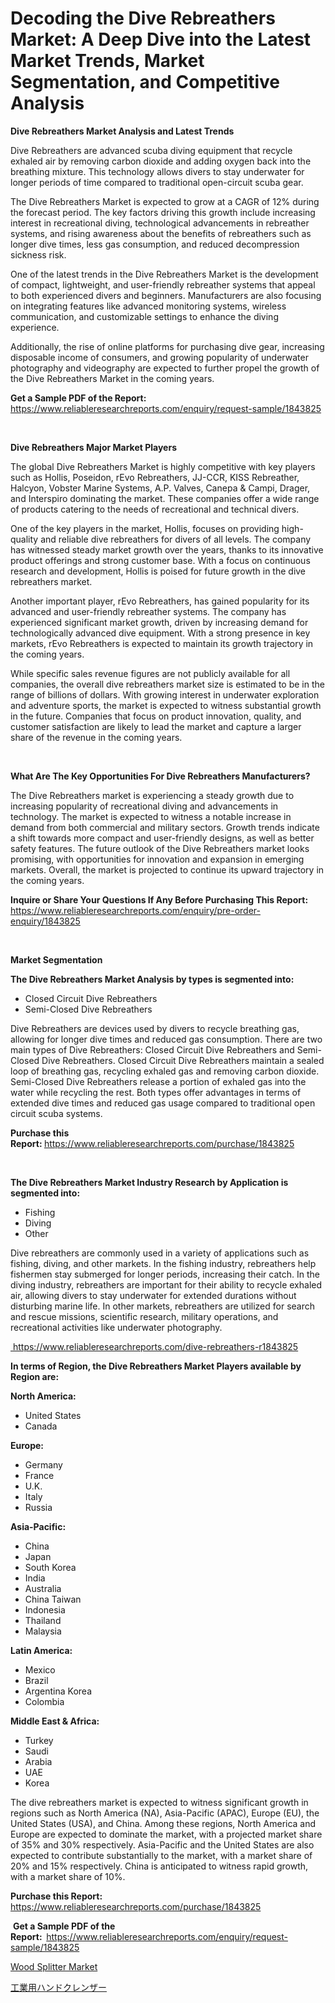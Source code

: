 <p><h1>Decoding the Dive Rebreathers Market: A Deep Dive into the Latest Market Trends, Market Segmentation, and Competitive Analysis</h1></p><p><strong>Dive Rebreathers Market Analysis and Latest Trends</strong></p>
<p><p>Dive Rebreathers are advanced scuba diving equipment that recycle exhaled air by removing carbon dioxide and adding oxygen back into the breathing mixture. This technology allows divers to stay underwater for longer periods of time compared to traditional open-circuit scuba gear.</p><p>The Dive Rebreathers Market is expected to grow at a CAGR of 12% during the forecast period. The key factors driving this growth include increasing interest in recreational diving, technological advancements in rebreather systems, and rising awareness about the benefits of rebreathers such as longer dive times, less gas consumption, and reduced decompression sickness risk.</p><p>One of the latest trends in the Dive Rebreathers Market is the development of compact, lightweight, and user-friendly rebreather systems that appeal to both experienced divers and beginners. Manufacturers are also focusing on integrating features like advanced monitoring systems, wireless communication, and customizable settings to enhance the diving experience.</p><p>Additionally, the rise of online platforms for purchasing dive gear, increasing disposable income of consumers, and growing popularity of underwater photography and videography are expected to further propel the growth of the Dive Rebreathers Market in the coming years.</p></p>
<p><strong>Get a Sample PDF of the Report:&nbsp;</strong> <a href="https://www.reliableresearchreports.com/enquiry/request-sample/1843825">https://www.reliableresearchreports.com/enquiry/request-sample/1843825</a></p>
<p>&nbsp;</p>
<p><strong>Dive Rebreathers Major Market Players</strong></p>
<p><p>The global Dive Rebreathers Market is highly competitive with key players such as Hollis, Poseidon, rEvo Rebreathers, JJ-CCR, KISS Rebreather, Halcyon, Vobster Marine Systems, A.P. Valves, Canepa & Campi, Drager, and Interspiro dominating the market. These companies offer a wide range of products catering to the needs of recreational and technical divers.</p><p>One of the key players in the market, Hollis, focuses on providing high-quality and reliable dive rebreathers for divers of all levels. The company has witnessed steady market growth over the years, thanks to its innovative product offerings and strong customer base. With a focus on continuous research and development, Hollis is poised for future growth in the dive rebreathers market.</p><p>Another important player, rEvo Rebreathers, has gained popularity for its advanced and user-friendly rebreather systems. The company has experienced significant market growth, driven by increasing demand for technologically advanced dive equipment. With a strong presence in key markets, rEvo Rebreathers is expected to maintain its growth trajectory in the coming years.</p><p>While specific sales revenue figures are not publicly available for all companies, the overall dive rebreathers market size is estimated to be in the range of billions of dollars. With growing interest in underwater exploration and adventure sports, the market is expected to witness substantial growth in the future. Companies that focus on product innovation, quality, and customer satisfaction are likely to lead the market and capture a larger share of the revenue in the coming years.</p></p>
<p>&nbsp;</p>
<p><strong>What Are The Key Opportunities For Dive Rebreathers Manufacturers?</strong></p>
<p><p>The Dive Rebreathers market is experiencing a steady growth due to increasing popularity of recreational diving and advancements in technology. The market is expected to witness a notable increase in demand from both commercial and military sectors. Growth trends indicate a shift towards more compact and user-friendly designs, as well as better safety features. The future outlook of the Dive Rebreathers market looks promising, with opportunities for innovation and expansion in emerging markets. Overall, the market is projected to continue its upward trajectory in the coming years.</p></p>
<p><strong>Inquire or Share Your Questions If Any Before Purchasing This Report:</strong> <a href="https://www.reliableresearchreports.com/enquiry/pre-order-enquiry/1843825">https://www.reliableresearchreports.com/enquiry/pre-order-enquiry/1843825</a></p>
<p>&nbsp;</p>
<p><strong>Market Segmentation</strong></p>
<p><strong>The Dive Rebreathers Market Analysis by types is segmented into:</strong></p>
<p><ul><li>Closed Circuit Dive Rebreathers</li><li>Semi-Closed Dive Rebreathers</li></ul></p>
<p><p>Dive Rebreathers are devices used by divers to recycle breathing gas, allowing for longer dive times and reduced gas consumption. There are two main types of Dive Rebreathers: Closed Circuit Dive Rebreathers and Semi-Closed Dive Rebreathers. Closed Circuit Dive Rebreathers maintain a sealed loop of breathing gas, recycling exhaled gas and removing carbon dioxide. Semi-Closed Dive Rebreathers release a portion of exhaled gas into the water while recycling the rest. Both types offer advantages in terms of extended dive times and reduced gas usage compared to traditional open circuit scuba systems.</p></p>
<p><strong>Purchase this Report:&nbsp;</strong><a href="https://www.reliableresearchreports.com/purchase/1843825">https://www.reliableresearchreports.com/purchase/1843825</a></p>
<p>&nbsp;</p>
<p><strong>The Dive Rebreathers Market Industry Research by Application is segmented into:</strong></p>
<p><ul><li>Fishing</li><li>Diving</li><li>Other</li></ul></p>
<p><p>Dive rebreathers are commonly used in a variety of applications such as fishing, diving, and other markets. In the fishing industry, rebreathers help fishermen stay submerged for longer periods, increasing their catch. In the diving industry, rebreathers are important for their ability to recycle exhaled air, allowing divers to stay underwater for extended durations without disturbing marine life. In other markets, rebreathers are utilized for search and rescue missions, scientific research, military operations, and recreational activities like underwater photography.</p></p>
<p><a href="https://www.reliableresearchreports.com/dive-rebreathers-r1843825">&nbsp;https://www.reliableresearchreports.com/dive-rebreathers-r1843825</a></p>
<p><strong>In terms of Region, the Dive Rebreathers Market Players available by Region are:</strong></p>
<p>
    <p> <strong> North America: </strong>
        <ul>
            <li>United States</li>
            <li>Canada</li>
        </ul>
        </p> 
    <p> <strong> Europe: </strong>
        <ul>
            <li>Germany</li>
            <li>France</li>
            <li>U.K.</li>
            <li>Italy</li>
            <li>Russia</li>
        </ul>
        </p> 
    <p> <strong> Asia-Pacific: </strong>
        <ul>
            <li>China</li>
            <li>Japan</li>
            <li>South Korea</li>
            <li>India</li>
            <li>Australia</li>
            <li>China Taiwan</li>
            <li>Indonesia</li>
            <li>Thailand</li>
            <li>Malaysia</li>
        </ul>
        </p> 
    <p> <strong> Latin America: </strong>
        <ul>
            <li>Mexico</li>
            <li>Brazil</li>
            <li>Argentina Korea</li>
            <li>Colombia</li>
        </ul>
        </p> 
    <p> <strong> Middle East & Africa: </strong>
        <ul>
            <li>Turkey</li>
            <li>Saudi</li>
            <li>Arabia</li>
            <li>UAE</li>
            <li>Korea</li>
        </ul>
    </p>
    </p>
<p><p>The dive rebreathers market is expected to witness significant growth in regions such as North America (NA), Asia-Pacific (APAC), Europe (EU), the United States (USA), and China. Among these regions, North America and Europe are expected to dominate the market, with a projected market share of 35% and 30% respectively. Asia-Pacific and the United States are also expected to contribute substantially to the market, with a market share of 20% and 15% respectively. China is anticipated to witness rapid growth, with a market share of 10%.</p></p>
<p><strong>Purchase this Report: </strong><a href="https://www.reliableresearchreports.com/purchase/1843825">https://www.reliableresearchreports.com/purchase/1843825</a></p>
<p>&nbsp;<strong>Get a Sample PDF of the Report:&nbsp;&nbsp;</strong><a href="https://www.reliableresearchreports.com/enquiry/request-sample/1843825">https://www.reliableresearchreports.com/enquiry/request-sample/1843825</a></p>
<p><strong></strong></p>
<p><p><a href="https://github.com/mancsybtousav/Market-Research-Report-List-2/blob/main/wood-splitter-market.md">Wood Splitter Market</a></p><p><a href="https://github.com/KaydenJohns1964/Market-Research-Report-List-1/blob/main/105627129620.md">工業用ハンドクレンザー</a></p></p>